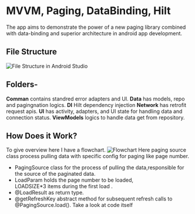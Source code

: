 ﻿# MVVM, Paging, DataBinding, Hilt
The app aims to demonstrate the power of a new paging library combined with data-binding and superior architecture in android app development.

## File Structure
![File Structure in Android Studio](https://i.postimg.cc/MptpCsP1/Screenshot-from-2022-02-20-18-06-12.png) 

## Folders-
**Comman**  contains standred error adapters and UI.
**Data** has models, repo and pagingnation logics.
**DI** Hilt dependency injection
**Network** has retrofit request apis.
**UI** has activity, adapters, and UI state for handling data and connection status.
**ViewModels** logics to handle data get from repository.


## How Does it Work?

To give overview here I have a flowchart. ![Flowchart](https://i.postimg.cc/sgX09cLT/Mvvm-1.png)
Here paging source class process pulling data with specific config for paging like page number.

 - PagingSource class for the process of pulling the data,responsible for the source of the paginated data.  
 - LoadParam holds the page number to be loaded,  
LOADSIZE*3 items during the first load .
 - @LoadResult as return type. 
 - @getRefreshKey abstract method for subsequent refresh calls to @PagingSource.load().
Take a look at code itself

<script src="https://gist.github.com/pranimation/0c29c7ed5ef3e3067e6741487b0a705a.js"></script>
